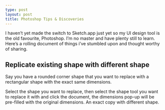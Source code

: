 ```yaml
---
type: post
layout: post
title: Photoshop Tips & Discoveries
---
```


I haven’t yet made the switch to Sketch.app just yet so my UI design tool is the old favourite, Photoshop. I’m no master and have plenty still to learn. Here’s a rolling document of things i’ve stumbled upon and thought worthy of sharing.

## Replicate existing shape with different shape

Say you have a rounded corner shape that you want to replace with a rectangular shape with the exact same dimensions.

Select the shape you want to replace, then select the shape tool you want to replace it with and click the document, the dimensions pop-up will be pre-filled with the original dimensions. An exact copy with different shape.